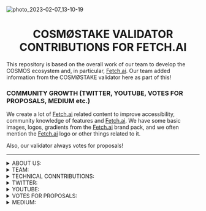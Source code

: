 ![photo_2023-02-07_13-10-19](https://user-images.githubusercontent.com/123416278/217449460-8ecbd0a1-0381-442f-a5a2-b62e261ba463.jpg)


# <h1 align="center"> COSMØSTAKE VALIDATOR CONTRIBUTIONS FOR FETCH.AI </a> 


This repository is based on the overall work of our team to develop the COSMOS ecosystem and, in particular, [Fetch.ai](https://fetch.ai/learn-about-fet). 
Our team added information from the COSMØSTAKE validator here as part of this!




### COMMUNITY GROWTH (TWITTER, YOUTUBE, VOTES FOR PROPOSALS, MEDIUM etc.) 

We create a lot of [Fetch.ai](https://fetch.ai/learn-about-fet) related content to improve accessibility, community knowledge of features and [Fetch.ai](https://fetch.ai/learn-about-fet). 
We have some basic images, logos, gradients from the [Fetch.ai](https://fetch.ai/learn-about-fet) brand pack, and we often mention the [Fetch.ai](https://fetch.ai/learn-about-fet) logo or other things related to it. 

Also, our validator always votes for proposals!

__________________________________________________________________________________________________________________________________________________________ 

<details>
<summary>ABOUT US:</summary>

- [WEBPAGE](http://cosmostake.com.tilda.ws)
 
</details>

<details>
<summary>TEAM:</summary>

- [Laura Kharkevych](https://github.com/LauraKhar)
- [Max Levush](https://github.com/maxlevush-COINSIDE)
- [Yan Lytvynenko](https://github.com/ZAZIK3)
- [Violetta Markush](https://github.com/vilolaa)
</details>



<details>
<summary>TECHNICAL CONNTRIBUTIONS:</summary>


- We're validator Fetch.ai - [LINK TO COSMØSTAKE VALIDATOR]()


</details>





<details>
<summary>TWITTER:</summary>

We create a lot of Fetch.ai-related content to improve the community's knowledge of features and inform about Fetch.ai-related news.
We use the Fetch.ai brandbook to match the style of the company. We often mention the [Fetch.ai](https://fetch.ai/learn-about-fet) logo or other related things.
__________________________________________________________________________________________________________________________________________________________

 
- FET | STATISTICS 

- [LINK TO TWITTER POST](https://twitter.com/COSM0STAKE/status/1624326580905410560?s=20&t=Cf_Qv6t6j17DI3BPyYQJTw)

![FETCH AI STATISTICS](https://user-images.githubusercontent.com/123416278/218249606-bdde74da-94be-4343-8dfc-49218f141856.png)

__________________________________________________________________________________________________________________________________________________________

 
- FET NEWS RECAP 

- [LINK TO TWITTER POST](https://twitter.com/COSM0STAKE/status/1620442076214362112?s=20&t=ol6h2UaHXNYwf00MF6P6IQ)

![1](https://user-images.githubusercontent.com/123416278/217877226-5c7871ce-882a-439c-b0d1-3d47b37c631a.jpeg)

__________________________________________________________________________________________________________________________________________________________






### HER'S THE LIST OF TWITTER MENTIONS FROM [COSMØSTAKE](https://twitter.com/COSM0STAKE) ABOUT [Fetch.ai](https://fetch.ai/learn-about-fet)

[31.01.2023](https://twitter.com/COSM0STAKE/status/1620442076214362112?s=20&t=ol6h2UaHXNYwf00MF6P6IQ), 
[09.02.2023](https://twitter.com/COSM0STAKE/status/1623680357391380480?s=20&t=ol6h2UaHXNYwf00MF6P6IQ),
[11.02.2023](https://twitter.com/COSM0STAKE/status/1624326580905410560?s=20&t=Cf_Qv6t6j17DI3BPyYQJTw),
 
SOME STATS:
 



</details>





<details>
<summary>YOUTUBE:</summary>
 
-  What is [Fetch.ai](https://fetch.ai)? 

- [LINK TO YOUTUBE VIDEO](https://www.youtube.com/watch?v=F9sjd7MjVss&t=27s)

![Fetch](https://user-images.githubusercontent.com/123416278/217876702-020ef08f-3957-4578-b6e6-53740f0ddebb.jpg)
__________________________________________________________________________________________________________________________________________________________

</details>


<details>
<summary>VOTES FOR PROPOSALS:</summary>

-  
 
- 



__________________________________________________________________________________________________________________________________________________________
 

</details>



<details>
<summary>MEDIUM:</summary>


__________________________________________________________________________________________________________________________________________________________
</details>


